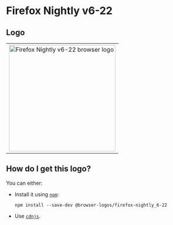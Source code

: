 # Firefox Nightly v6-22

## Logo

<table>
    <tr height=300>
        <td>
            <a href="https://github.com/alrra/browser-logos/tree/ec7a05711ecaebe1231838d6d010a13c691de82d/src/archive/firefox-nightly_6-22">
                <img width=290 src="https://raw.githubusercontent.com/alrra/browser-logos/ec7a05711ecaebe1231838d6d010a13c691de82d/src/archive/firefox-nightly_6-22/firefox-nightly_6-22_512x512.png" alt="Firefox Nightly v6-22 browser logo">
            </a>
        </td>
    </tr>
</table>

## How do I get this logo?

You can either:

* Install it using [`npm`][npm]:

  `npm install --save-dev @browser-logos/firefox-nightly_6-22`

* Use [`cdnjs`][cdnjs].

<!-- Link labels: -->

[cdnjs]: https://cdnjs.com/libraries/browser-logos
[npm]: https://www.npmjs.com/

